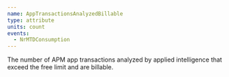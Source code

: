 ```yaml
---
name: AppTransactionsAnalyzedBillable
type: attribute
units: count
events:
  - NrMTDConsumption
---
```


The number of APM app transactions analyzed by applied intelligence that exceed the free limit and are billable.